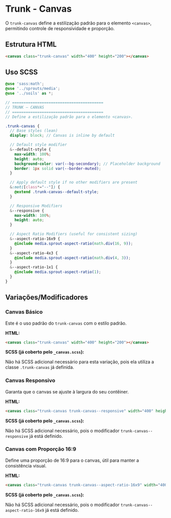 # Trunk - Canvas

O `trunk-canvas` define a estilização padrão para o elemento `<canvas>`, permitindo controle de responsividade e proporção.

## Estrutura HTML

```html
<canvas class="trunk-canvas" width="400" height="200"></canvas>
```

## Uso SCSS

```scss
@use 'sass:math';
@use '../sprouts/media';
@use '../soils' as *;

// ========================================
// TRUNK — CANVAS
// ========================================
// Define a estilização padrão para o elemento <canvas>.

.trunk-canvas {
  // Base styles (lean)
  display: block; // Canvas is inline by default

  // Default style modifier
  &--default-style {
    max-width: 100%;
    height: auto;
    background-color: var(--bg-secondary); // Placeholder background
    border: 1px solid var(--border-muted);
  }

  // Apply default style if no other modifiers are present
  &:not([class*="--"]) {
    @extend .trunk-canvas--default-style;
  }

  // Responsive Modifiers
  &--responsive {
    max-width: 100%;
    height: auto;
  }

  // Aspect Ratio Modifiers (useful for consistent sizing)
  &--aspect-ratio-16x9 {
    @include media.sprout-aspect-ratio(math.div(16, 9));
  }
  &--aspect-ratio-4x3 {
    @include media.sprout-aspect-ratio(math.div(4, 3));
  }
  &--aspect-ratio-1x1 {
    @include media.sprout-aspect-ratio(1);
  }
}
```

## Variações/Modificadores

### Canvas Básico

Este é o uso padrão do `trunk-canvas` com o estilo padrão.

**HTML:**

```html
<canvas class="trunk-canvas" width="400" height="200"></canvas>
```

**SCSS (já coberto pelo `_canvas.scss`):**

Não há SCSS adicional necessário para esta variação, pois ela utiliza a classe `.trunk-canvas` já definida.

### Canvas Responsivo

Garanta que o canvas se ajuste à largura do seu contêiner.

**HTML:**

```html
<canvas class="trunk-canvas trunk-canvas--responsive" width="400" height="200"></canvas>
```

**SCSS (já coberto pelo `_canvas.scss`):**

Não há SCSS adicional necessário, pois o modificador `trunk-canvas--responsive` já está definido.

### Canvas com Proporção 16:9

Define uma proporção de 16:9 para o canvas, útil para manter a consistência visual.

**HTML:**

```html
<canvas class="trunk-canvas trunk-canvas--aspect-ratio-16x9" width="400" height="200"></canvas>
```

**SCSS (já coberto pelo `_canvas.scss`):**

Não há SCSS adicional necessário, pois o modificador `trunk-canvas--aspect-ratio-16x9` já está definido.
